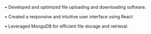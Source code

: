  • Developed and optimized file uploading and downloading software.
 
 • Created a responsive and intuitive user interface using React
 
 • Leveraged MongoDB for efficient file storage and retrieval.